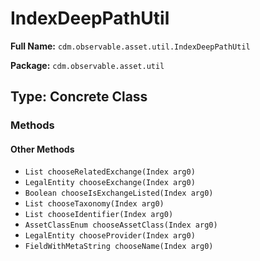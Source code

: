 # IndexDeepPathUtil

**Full Name:** `cdm.observable.asset.util.IndexDeepPathUtil`

**Package:** `cdm.observable.asset.util`

## Type: Concrete Class

### Methods

#### Other Methods

- `List chooseRelatedExchange(Index arg0)`
- `LegalEntity chooseExchange(Index arg0)`
- `Boolean chooseIsExchangeListed(Index arg0)`
- `List chooseTaxonomy(Index arg0)`
- `List chooseIdentifier(Index arg0)`
- `AssetClassEnum chooseAssetClass(Index arg0)`
- `LegalEntity chooseProvider(Index arg0)`
- `FieldWithMetaString chooseName(Index arg0)`

